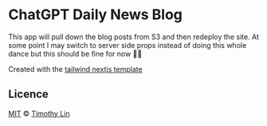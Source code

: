 # ChatGPT Daily News Blog

This app will pull down the blog posts from S3 and then redeploy the site. At some point I may switch to server side props instead of doing this whole dance but this should be fine for now 🤷‍♂️

Created with the [tailwind nextjs template](https://github.com/timlrx/tailwind-nextjs-starter-blog)

## Licence

[MIT](https://github.com/timlrx/tailwind-nextjs-starter-blog/blob/master/LICENSE) © [Timothy Lin](https://www.timlrx.com)
